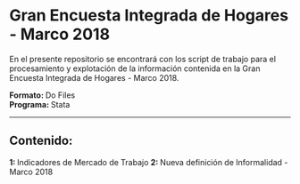 # Gran Encuesta Integrada de Hogares - Marco 2018

En el presente repositorio se encontrará con los script  de trabajo para el procesamiento y explotación de la información contenida en la Gran Encuesta Integrada de Hogares - Marco 2018.

<strong>Formato: </strong> Do Files  
<strong>Programa: </strong> Stata  

----------------------------------------------------------

## Contenido:

<strong>1: </strong> Indicadores de Mercado de Trabajo
<strong>2: </strong> Nueva definición de Informalidad - Marco 2018

